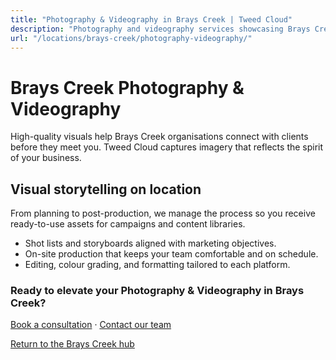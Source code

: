 ```yaml
---
title: "Photography & Videography in Brays Creek | Tweed Cloud"
description: "Photography and videography services showcasing Brays Creek teams, products, and places."
url: "/locations/brays-creek/photography-videography/"
---
```


# Brays Creek Photography & Videography

High-quality visuals help Brays Creek organisations connect with clients before they meet you. Tweed Cloud captures imagery that reflects the spirit of your business.

## Visual storytelling on location

From planning to post-production, we manage the process so you receive ready-to-use assets for campaigns and content libraries.

- Shot lists and storyboards aligned with marketing objectives.
- On-site production that keeps your team comfortable and on schedule.
- Editing, colour grading, and formatting tailored to each platform.

### Ready to elevate your Photography & Videography in Brays Creek?

[Book a consultation](/consultation/) · [Contact our team](/contact/)

[Return to the Brays Creek hub](/locations/brays-creek/)
